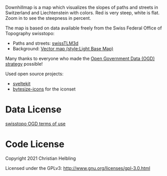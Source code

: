 Downhillmap is a map which visualizes the slopes of paths and streets in Switzerland and Liechtenstein with colors. Red is very steep, white is flat. Zoom in to see the steepness in percent.

The map is based on data available freely from the Swiss Federal Office of Topography swisstopo:
- Paths and streets: [swissTLM3d](https://www.swisstopo.admin.ch/en/geodata/landscape/tlm3d.html)
- Background: [Vector map (style:Light Base Map)](https://www.geo.admin.ch/en/geo-services/geo-services/portrayal-services-web-mapping/vector_tiles_service.html)

Many thanks to everyone who made the [Open Government Data (OGD) strategy](https://www.swisstopo.admin.ch/en/swisstopo/free-geodata.html) possible!

Used open source projects:
- [sveltekit](https://kit.svelte.dev/)
- [bytesize-icons](https://danklammer.com/bytesize-icons/) for the iconset


# Data License

[swisstopo OGD terms of use](https://www.swisstopo.admin.ch/en/home/meta/conditions/geodata/ogd.html)


# Code License

Copyright 2021 Christian Helbling

Licensed under the GPLv3: http://www.gnu.org/licenses/gpl-3.0.html
